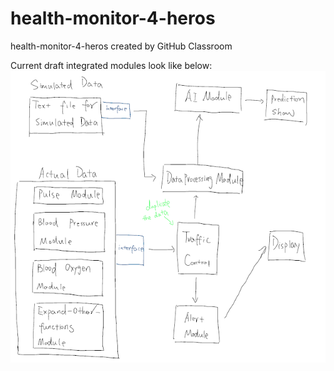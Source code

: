 # health-monitor-4-heros
health-monitor-4-heros created by GitHub Classroom

Current draft integrated modules look like below:     
![draft](imgs/draftModule.PNG)   

